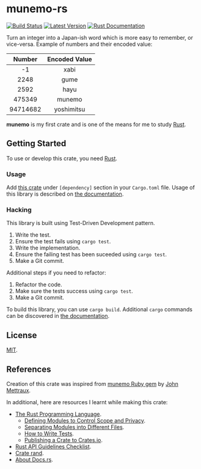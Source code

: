 # munemo-rs

[![Build Status](https://travis-ci.com/nieltg/munemo-rs.svg?branch=master)](https://travis-ci.com/nieltg/munemo-rs)
[![Latest Version](https://img.shields.io/crates/v/munemo-rs.svg)](https://crates.io/crates/munemo-rs)
[![Rust Documentation](https://img.shields.io/badge/api-rustdoc-blue.svg)](https://docs.rs/munemo-rs)

Turn an integer into a Japan-ish word which is more easy to remember, or vice-versa. Example of numbers and their encoded value:

|  Number  | Encoded Value |
|:--------:|:-------------:|
|    -1    |      xabi     |
|   2248   |      gume     |
|   2592   |      hayu     |
|  475349  |     munemo    |
| 94714682 |   yoshimitsu  |

**munemo** is my first crate and is one of the means for me to study [Rust](https://www.rust-lang.org).

## Getting Started

To use or develop this crate, you need [Rust](https://www.rust-lang.org/tools/install).

### Usage

Add [this crate](https://crates.io/crates/munemo-rs) under `[dependency]` section in your `Cargo.toml` file. Usage of this library is described on [the documentation](https://docs.rs/munemo-rs).

### Hacking

This library is built using Test-Driven Development pattern.

1. Write the test.
2. Ensure the test fails using `cargo test`.
3. Write the implementation.
4. Ensure the failing test has been suceeded using `cargo test`.
5. Make a Git commit.

Additional steps if you need to refactor:

1. Refactor the code.
2. Make sure the tests success using `cargo test`.
3. Make a Git commit.

To build this library, you can use `cargo build`. Additional `cargo` commands can be discovered in [the documentation](https://doc.rust-lang.org/cargo/guide).

## License

[MIT](LICENSE).

## References

Creation of this crate was inspired from [munemo Ruby gem](https://rubygems.org/gems/munemo) by [John Mettraux](https://github.com/jmettraux).

In additional, here are resources I learnt while making this crate:
- [The Rust Programming Language](https://doc.rust-lang.org/book).
  - [Defining Modules to Control Scope and Privacy](https://doc.rust-lang.org/book/ch07-02-defining-modules-to-control-scope-and-privacy.html).
  - [Separating Modules into Different Files](https://doc.rust-lang.org/book/ch07-05-separating-modules-into-different-files.html).
  - [How to Write Tests](https://doc.rust-lang.org/book/ch11-01-writing-tests.html).
  - [Publishing a Crate to Crates.io](https://doc.rust-lang.org/book/ch14-02-publishing-to-crates-io.html).
- [Rust API Guidelines Checklist](https://rust-lang.github.io/api-guidelines/checklist.html).
- [Crate rand](https://docs.rs/rand/0.7.2/rand).
- [About Docs.rs](https://docs.rs/about).
